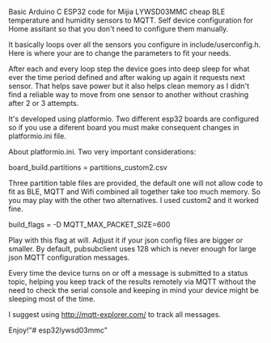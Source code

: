 Basic Arduino C ESP32 code for Mijia LYWSD03MMC cheap BLE temperature and humidity sensors to MQTT. Self device configuration for Home assitant so that you don't need to configure them manually. 

It basically loops over all the sensors you configure in include/userconfig.h. Here is where your are to change the parameters to fit your needs.

After each and every loop step the device goes into deep sleep for what ever the time period defined and after waking up again it requests next sensor. That helps save power but it also helps clean memory as I didn't find a reliable way to move from one sensor to another without crashing after 2 or 3 attempts.

It's developed using platformio. Two different esp32 boards are configured so if you use a diferent board you must make consequent changes in platformio.ini file.

About platformio.ini.
Two very important considerations:

board_build.partitions = partitions_custom2.csv

Three partition table files are provided, the default one will not allow code to fit as BLE, MQTT and Wifi combined all together take too much memory. So you may play with the other two alternatives. I used custom2 and it worked fine.

build_flags =
  -D MQTT_MAX_PACKET_SIZE=600

Play with this flag at will. Adjust it if your json config files are bigger or smaller. By default, pubsubclient uses 128 which is never enough for large json MQTT configuration messages.

Every time the device turns on or off a message is submitted to a status topic, helping you keep track of the results remotely via MQTT without the need to check the serial console and keeping in mind your device might be sleeping most of the time.

I suggest using http://mqtt-explorer.com/ to track all messages.

Enjoy!"# esp32lywsd03mmc" 
